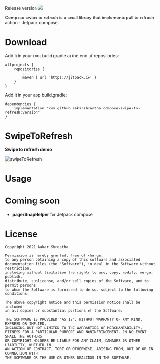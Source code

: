 Release version [![](https://jitpack.io/v/aakarshrestha/ComposeCollapsingToolbar.svg)](https://jitpack.io/#aakarshrestha/ComposeCollapsingToolbar)

Compose swipe to refresh is a small library that implements pull to refresh action - Jetpack compose.

# Download
Add it in your root build.gradle at the end of repositories:
```
allprojects {
	repositories {
		...
		maven { url 'https://jitpack.io' }
	}
}
```

Add it in your app build.gradle:
```
dependencies {
    implementation "com.github.aakarshrestha:compose-swipe-to-refresh:version"
}
```

# SwipeToRefresh

**Swipe to refresh demo**

![swipeToRefresh](https://user-images.githubusercontent.com/15058925/114078473-fb9f0e00-9876-11eb-9e19-b51ddf2d86c3.gif)

# Usage


# Coming soon
- **pagerSnapHelper** for Jetpack compose

# License

```
Copyright 2021 Aakar Shrestha

Permission is hereby granted, free of charge, 
to any person obtaining a copy of this software and associated 
documentation files (the "Software"), to deal in the Software without restriction,
including without limitation the rights to use, copy, modify, merge, publish,
distribute, sublicense, and/or sell copies of the Software, and to permit persons
to whom the Software is furnished to do so, subject to the following conditions:

The above copyright notice and this permission notice shall be included 
in all copies or substantial portions of the Software.

THE SOFTWARE IS PROVIDED "AS IS", WITHOUT WARRANTY OF ANY KIND, EXPRESS OR IMPLIED, 
INCLUDING BUT NOT LIMITED TO THE WARRANTIES OF MERCHANTABILITY,
FITNESS FOR A PARTICULAR PURPOSE AND NONINFRINGEMENT. IN NO EVENT SHALL THE AUTHORS 
OR COPYRIGHT HOLDERS BE LIABLE FOR ANY CLAIM, DAMAGES OR OTHER LIABILITY, WHETHER IN 
AN ACTION OF CONTRACT, TORT OR OTHERWISE, ARISING FROM, OUT OF OR IN CONNECTION WITH 
THE SOFTWARE OR THE USE OR OTHER DEALINGS IN THE SOFTWARE.

```
